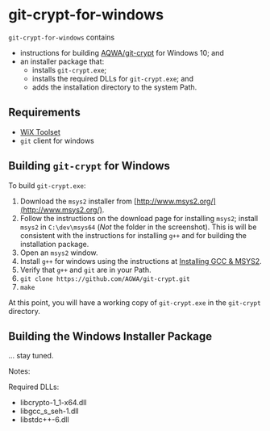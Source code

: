 # git-crypt-for-windows

`git-crypt-for-windows` contains
 * instructions for building [AQWA/git-crypt](https://github.com/AGWA/git-crypt) for Windows 10; and
 * an installer package that:
   - installs `git-crypt.exe`;
   - installs the required DLLs for `git-crypt.exe`; and
   - adds the installation directory to the system Path.

## Requirements
  - [WiX Toolset](https://wixtoolset.org/)
  - `git` client for windows

## Building `git-crypt` for Windows

To build `git-crypt.exe`:
  1. Download the `msys2` installer from [http://www.msys2.org/](http://www.msys2.org/).
  2. Follow the instructions on the download page for installing `msys2`; install `msys2` in `C:\dev\msys64` (_Not_ the folder in the screenshot).  This is will be consistent with the instructions for installing `g++` and for building the installation package.
  3. Open an `msys2` window.
  4. Install `g++` for windows using the instructions at [Installing GCC & MSYS2](https://github.com/orlp/dev-on-windows/wiki/Installing-GCC--&-MSYS2).
  5. Verify that `g++` and `git` are in your Path.
  6. `git clone https://github.com/AGWA/git-crypt.git`
  7. `make`

At this point, you will have a working copy of `git-crypt.exe` in the `git-crypt`
directory.

## Building the Windows Installer Package
... stay tuned.

Notes:

Required DLLs:
 * libcrypto-1_1-x64.dll
 * libgcc_s_seh-1.dll
 * libstdc++-6.dll
